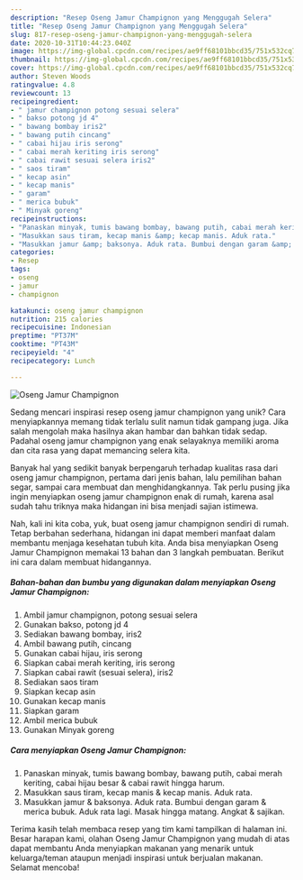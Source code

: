 ```yaml
---
description: "Resep Oseng Jamur Champignon yang Menggugah Selera"
title: "Resep Oseng Jamur Champignon yang Menggugah Selera"
slug: 817-resep-oseng-jamur-champignon-yang-menggugah-selera
date: 2020-10-31T10:44:23.040Z
image: https://img-global.cpcdn.com/recipes/ae9ff68101bbcd35/751x532cq70/oseng-jamur-champignon-foto-resep-utama.jpg
thumbnail: https://img-global.cpcdn.com/recipes/ae9ff68101bbcd35/751x532cq70/oseng-jamur-champignon-foto-resep-utama.jpg
cover: https://img-global.cpcdn.com/recipes/ae9ff68101bbcd35/751x532cq70/oseng-jamur-champignon-foto-resep-utama.jpg
author: Steven Woods
ratingvalue: 4.8
reviewcount: 13
recipeingredient:
- " jamur champignon potong sesuai selera"
- " bakso potong jd 4"
- " bawang bombay iris2"
- " bawang putih cincang"
- " cabai hijau iris serong"
- " cabai merah keriting iris serong"
- " cabai rawit sesuai selera iris2"
- " saos tiram"
- " kecap asin"
- " kecap manis"
- " garam"
- " merica bubuk"
- " Minyak goreng"
recipeinstructions:
- "Panaskan minyak, tumis bawang bombay, bawang putih, cabai merah keriting, cabai hijau besar &amp; cabai rawit hingga harum."
- "Masukkan saus tiram, kecap manis &amp; kecap manis. Aduk rata."
- "Masukkan jamur &amp; baksonya. Aduk rata. Bumbui dengan garam &amp; merica bubuk. Aduk rata lagi. Masak hingga matang. Angkat &amp; sajikan."
categories:
- Resep
tags:
- oseng
- jamur
- champignon

katakunci: oseng jamur champignon 
nutrition: 215 calories
recipecuisine: Indonesian
preptime: "PT37M"
cooktime: "PT43M"
recipeyield: "4"
recipecategory: Lunch

---
```



![Oseng Jamur Champignon](https://img-global.cpcdn.com/recipes/ae9ff68101bbcd35/751x532cq70/oseng-jamur-champignon-foto-resep-utama.jpg)

Sedang mencari inspirasi resep oseng jamur champignon yang unik? Cara menyiapkannya memang tidak terlalu sulit namun tidak gampang juga. Jika salah mengolah maka hasilnya akan hambar dan bahkan tidak sedap. Padahal oseng jamur champignon yang enak selayaknya memiliki aroma dan cita rasa yang dapat memancing selera kita.

Banyak hal yang sedikit banyak berpengaruh terhadap kualitas rasa dari oseng jamur champignon, pertama dari jenis bahan, lalu pemilihan bahan segar, sampai cara membuat dan menghidangkannya. Tak perlu pusing jika ingin menyiapkan oseng jamur champignon enak di rumah, karena asal sudah tahu triknya maka hidangan ini bisa menjadi sajian istimewa.




Nah, kali ini kita coba, yuk, buat oseng jamur champignon sendiri di rumah. Tetap berbahan sederhana, hidangan ini dapat memberi manfaat dalam membantu menjaga kesehatan tubuh kita. Anda bisa menyiapkan Oseng Jamur Champignon memakai 13 bahan dan 3 langkah pembuatan. Berikut ini cara dalam membuat hidangannya.

<!--inarticleads1-->

##### Bahan-bahan dan bumbu yang digunakan dalam menyiapkan Oseng Jamur Champignon:

1. Ambil  jamur champignon, potong sesuai selera
1. Gunakan  bakso, potong jd 4
1. Sediakan  bawang bombay, iris2
1. Ambil  bawang putih, cincang
1. Gunakan  cabai hijau, iris serong
1. Siapkan  cabai merah keriting, iris serong
1. Siapkan  cabai rawit (sesuai selera), iris2
1. Sediakan  saos tiram
1. Siapkan  kecap asin
1. Gunakan  kecap manis
1. Siapkan  garam
1. Ambil  merica bubuk
1. Gunakan  Minyak goreng




<!--inarticleads2-->

##### Cara menyiapkan Oseng Jamur Champignon:

1. Panaskan minyak, tumis bawang bombay, bawang putih, cabai merah keriting, cabai hijau besar &amp; cabai rawit hingga harum.
1. Masukkan saus tiram, kecap manis &amp; kecap manis. Aduk rata.
1. Masukkan jamur &amp; baksonya. Aduk rata. Bumbui dengan garam &amp; merica bubuk. Aduk rata lagi. Masak hingga matang. Angkat &amp; sajikan.




Terima kasih telah membaca resep yang tim kami tampilkan di halaman ini. Besar harapan kami, olahan Oseng Jamur Champignon yang mudah di atas dapat membantu Anda menyiapkan makanan yang menarik untuk keluarga/teman ataupun menjadi inspirasi untuk berjualan makanan. Selamat mencoba!

